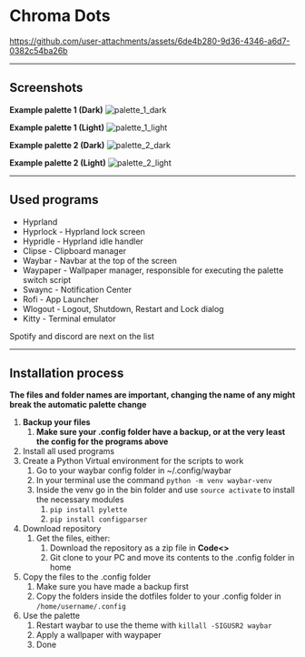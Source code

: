 # Chroma Dots

https://github.com/user-attachments/assets/6de4b280-9d36-4346-a6d7-0382c54ba26b

---
## Screenshots
**Example palette 1 (Dark)**
![palette_1_dark](https://github.com/user-attachments/assets/6ee49ae0-df57-476d-aa66-77e2a8dc73ac)

**Example palette 1 (Light)**
![palette_1_light](https://github.com/user-attachments/assets/1ca6a134-be29-4b08-8afa-639cf3d083fa)

**Example palette 2 (Dark)**
![palette_2_dark](https://github.com/user-attachments/assets/ebc04ebe-c32e-487a-a1c9-2c66825525a8)

**Example palette 2 (Light)**
![palette_2_light](https://github.com/user-attachments/assets/b473c484-0f23-4f0a-9480-d588c5cc9d2c)

---
## Used programs
- Hyprland
- Hyprlock - Hyprland lock screen
- Hypridle - Hyprland idle handler
- Clipse - Clipboard manager
- Waybar - Navbar at the top of the screen
- Waypaper - Wallpaper manager, responsible for executing the palette switch script
- Swaync - Notification Center
- Rofi - App Launcher
- Wlogout - Logout, Shutdown, Restart and Lock dialog
- Kitty - Terminal emulator

Spotify and discord are next on the list

---
## Installation process
**The files and folder names are important, changing the name of any might break the automatic palette change**

1. **Backup your files**
	1. **Make sure your .config folder have a backup, or at the very least the config for the programs above**
2. Install all used programs
3. Create a Python Virtual environment for the scripts to work
	1. Go to your waybar config folder in ~/.config/waybar
	2. In your terminal use the command `python -m venv waybar-venv`
	3. Inside the venv go in the bin folder and use `source activate` to install the necessary modules
		1. `pip install pylette`
		2. `pip install configparser`
4. Download repository
	1. Get the files, either:
		1. Download the repository as a zip file in **Code<>**
		2. Git clone to your PC and move its contents to the .config folder in home
5. Copy the files to the .config folder
	1. Make sure you have made a backup first
	2. Copy the folders inside the dotfiles folder to your .config folder in `/home/username/.config`
6. Use the palette
	1. Restart waybar to use the theme with `killall -SIGUSR2 waybar`
	2. Apply a wallpaper with waypaper
	3. Done
